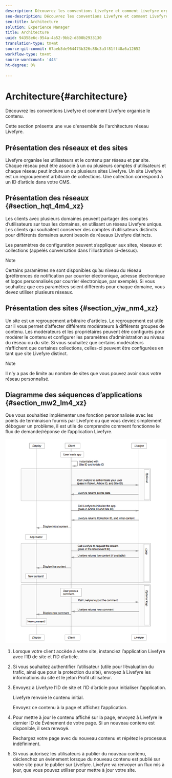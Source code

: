 ```yaml
---
description: Découvrez les conventions Livefyre et comment Livefyre organise le contenu.
seo-description: Découvrez les conventions Livefyre et comment Livefyre organise le contenu.
seo-title: Architecture
solution: Experience Manager
title: Architecture
uuid: 94358e6c-954a-4a52-9bb2-d800b2933130
translation-type: tm+mt
source-git-commit: 67aeb3de964473b326c88c3a3f81ff48a6a12652
workflow-type: tm+mt
source-wordcount: '443'
ht-degree: 0%

---
```



# Architecture{#architecture}

Découvrez les conventions Livefyre et comment Livefyre organise le contenu.

Cette section présente une vue d&#39;ensemble de l&#39;architecture réseau Livefyre.

## Présentation des réseaux et des sites

Livefyre organise les utilisateurs et le contenu par réseau et par site. Chaque réseau peut être associé à un ou plusieurs comptes d&#39;utilisateurs et chaque réseau peut inclure un ou plusieurs sites Livefyre. Un site Livefyre est un regroupement arbitraire de collections. Une collection correspond à un ID d’article dans votre CMS.

## Présentation des réseaux {#section_hqt_4m4_xz}

Les clients avec plusieurs domaines peuvent partager des comptes d’utilisateurs sur tous les domaines, en utilisant un réseau Livefyre unique. Les clients qui souhaitent conserver des comptes d’utilisateurs distincts pour différents domaines auront besoin de réseaux Livefyre distincts.

Les paramètres de configuration peuvent s’appliquer aux sites, réseaux et collections (appelés conversation dans l’illustration ci-dessus).

>[!NOTE]
>
>Certains paramètres ne sont disponibles qu’au niveau du réseau (préférences de notification par courrier électronique, adresse électronique et logos personnalisés par courrier électronique, par exemple). Si vous souhaitez que ces paramètres soient différents pour chaque domaine, vous devez utiliser plusieurs réseaux.

## Présentation des sites {#section_vjw_nm4_xz}

Un site est un regroupement arbitraire d&#39;articles. Le regroupement est utile car il vous permet d’affecter différents modérateurs à différents groupes de contenu. Les modérateurs et les propriétaires peuvent être configurés pour modérer le contenu et configurer les paramètres d’administration au niveau du réseau ou du site. Si vous souhaitez que certains modérateurs n’affichent que certaines collections, celles-ci peuvent être configurées en tant que site Livefyre distinct.

>[!NOTE]
>
>Il n&#39;y a pas de limite au nombre de sites que vous pouvez avoir sous votre réseau personnalisé.

## Diagramme des séquences d’applications {#section_mw2_lm4_xz}

Que vous souhaitiez implémenter une fonction personnalisée avec les points de terminaison fournis par Livefyre ou que vous deviez simplement déboguer un problème, il est utile de comprendre comment fonctionne le flux de demande/réponse de l’application Livefyre.

![](assets/appsequencediagram.png)

1. Lorsque votre client accède à votre site, instanciez l’application Livefyre avec l’ID de site et l’ID d’article.
1. Si vous souhaitez authentifier l’utilisateur (utile pour l’évaluation du trafic, ainsi que pour la protection du site), envoyez à Livefyre les informations du site et le jeton Profil utilisateur.
1. Envoyez à Livefyre l’ID de site et l’ID d’article pour initialiser l’application.

   Livefyre renvoie le contenu initial.

   Envoyez ce contenu à la page et affichez l’application.

1. Pour mettre à jour le contenu affiché sur la page, envoyez à Livefyre le dernier ID de Événement de votre page. Si un nouveau contenu est disponible, il sera renvoyé.

   Rechargez votre page avec du nouveau contenu et répétez le processus indéfiniment.

1. Si vous autorisez les utilisateurs à publier du nouveau contenu, déclenchez un événement lorsque du nouveau contenu est publié sur votre site pour le publier sur Livefyre. Livefyre va renvoyer un flux mis à jour, que vous pouvez utiliser pour mettre à jour votre site.
